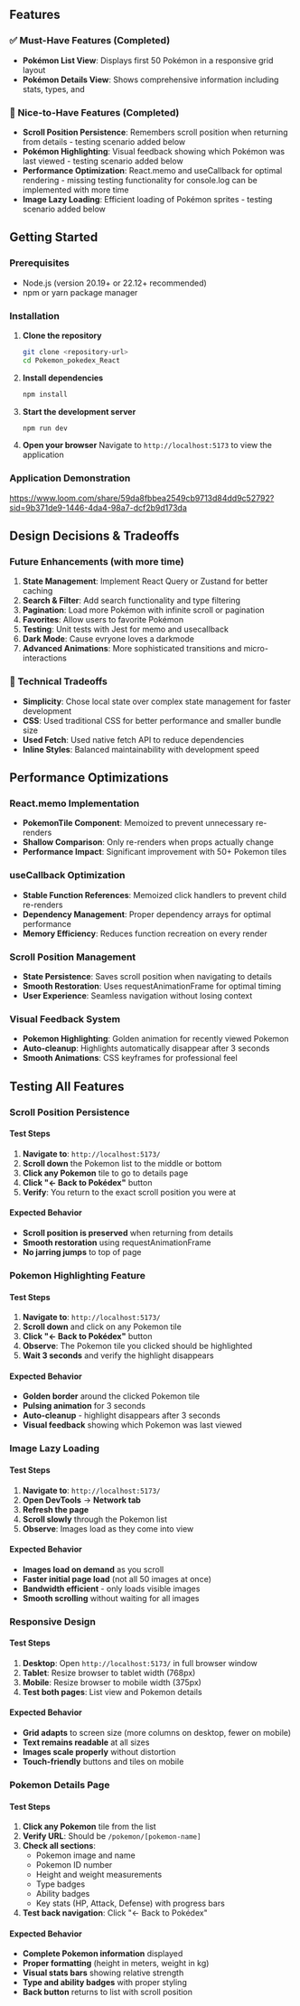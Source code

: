 
## Features

### ✅ Must-Have Features (Completed)
- **Pokémon List View**: Displays first 50 Pokémon in a responsive grid layout
- **Pokémon Details View**: Shows comprehensive information including stats, types, and 

### 🚀 Nice-to-Have Features (Completed)
- **Scroll Position Persistence**: Remembers scroll position when returning from details - testing scenario added below
- **Pokémon Highlighting**: Visual feedback showing which Pokémon was last viewed - testing scenario added below
- **Performance Optimization**: React.memo and useCallback for optimal rendering - missing testing functionality for console.log can be implemented with more time
- **Image Lazy Loading**: Efficient loading of Pokémon sprites - testing scenario added below

## Getting Started

### Prerequisites
- Node.js (version 20.19+ or 22.12+ recommended)
- npm or yarn package manager

### Installation

1. **Clone the repository**
   ```bash
   git clone <repository-url>
   cd Pokemon_pokedex_React
   ```

2. **Install dependencies**
   ```bash
   npm install
   ```

3. **Start the development server**
   ```bash
   npm run dev
   ```

4. **Open your browser**
   Navigate to `http://localhost:5173` to view the application

### Application Demonstration 
https://www.loom.com/share/59da8fbbea2549cb9713d84dd9c52792?sid=9b371de9-1446-4da4-98a7-dcf2b9d173da

## Design Decisions & Tradeoffs

### Future Enhancements (with more time)
1. **State Management**: Implement React Query or Zustand for better caching
2. **Search & Filter**: Add search functionality and type filtering
3. **Pagination**: Load more Pokémon with infinite scroll or pagination
4. **Favorites**: Allow users to favorite Pokémon
6. **Testing**: Unit tests with Jest for memo and usecallback
9. **Dark Mode**: Cause evryone loves a darkmode 
10. **Advanced Animations**: More sophisticated transitions and micro-interactions

### 🎯 Technical Tradeoffs
- **Simplicity**: Chose local state over complex state management for faster development
- **CSS**: Used traditional CSS for better performance and smaller bundle size
- **Used Fetch**: Used native fetch API to reduce dependencies
- **Inline Styles**: Balanced maintainability with development speed

## Performance Optimizations

### React.memo Implementation
- **PokemonTile Component**: Memoized to prevent unnecessary re-renders
- **Shallow Comparison**: Only re-renders when props actually change
- **Performance Impact**: Significant improvement with 50+ Pokemon tiles

### useCallback Optimization
- **Stable Function References**: Memoized click handlers to prevent child re-renders
- **Dependency Management**: Proper dependency arrays for optimal performance
- **Memory Efficiency**: Reduces function recreation on every render

### Scroll Position Management
- **State Persistence**: Saves scroll position when navigating to details
- **Smooth Restoration**: Uses requestAnimationFrame for optimal timing
- **User Experience**: Seamless navigation without losing context

### Visual Feedback System
- **Pokemon Highlighting**: Golden animation for recently viewed Pokemon
- **Auto-cleanup**: Highlights automatically disappear after 3 seconds
- **Smooth Animations**: CSS keyframes for professional feel

## Testing All Features

### Scroll Position Persistence

#### Test Steps
1. **Navigate to**: `http://localhost:5173/`
2. **Scroll down** the Pokemon list to the middle or bottom
3. **Click any Pokemon** tile to go to details page
4. **Click "← Back to Pokédex"** button
5. **Verify**: You return to the exact scroll position you were at

#### Expected Behavior
- **Scroll position is preserved** when returning from details
- **Smooth restoration** using requestAnimationFrame
- **No jarring jumps** to top of page

### Pokemon Highlighting Feature

#### Test Steps
1. **Navigate to**: `http://localhost:5173/`
2. **Scroll down** and click on any Pokemon tile
3. **Click "← Back to Pokédex"** button
4. **Observe**: The Pokemon tile you clicked should be highlighted
5. **Wait 3 seconds** and verify the highlight disappears

#### Expected Behavior
- **Golden border** around the clicked Pokemon tile
- **Pulsing animation** for 3 seconds
- **Auto-cleanup** - highlight disappears after 3 seconds
- **Visual feedback** showing which Pokemon was last viewed

### Image Lazy Loading

#### Test Steps
1. **Navigate to**: `http://localhost:5173/`
2. **Open DevTools** → **Network tab**
3. **Refresh the page**
4. **Scroll slowly** through the Pokemon list
5. **Observe**: Images load as they come into view

#### Expected Behavior
- **Images load on demand** as you scroll
- **Faster initial page load** (not all 50 images at once)
- **Bandwidth efficient** - only loads visible images
- **Smooth scrolling** without waiting for all images

### Responsive Design

#### Test Steps
1. **Desktop**: Open `http://localhost:5173/` in full browser window
2. **Tablet**: Resize browser to tablet width (768px)
3. **Mobile**: Resize browser to mobile width (375px)
4. **Test both pages**: List view and Pokemon details

#### Expected Behavior
- **Grid adapts** to screen size (more columns on desktop, fewer on mobile)
- **Text remains readable** at all sizes
- **Images scale properly** without distortion
- **Touch-friendly** buttons and tiles on mobile


### Pokemon Details Page

#### Test Steps
1. **Click any Pokemon** tile from the list
2. **Verify URL**: Should be `/pokemon/[pokemon-name]`
3. **Check all sections**:
   - Pokemon image and name
   - Pokemon ID number
   - Height and weight measurements
   - Type badges
   - Ability badges
   - Key stats (HP, Attack, Defense) with progress bars
4. **Test back navigation**: Click "← Back to Pokédex"

#### Expected Behavior
- **Complete Pokemon information** displayed
- **Proper formatting** (height in meters, weight in kg)
- **Visual stats bars** showing relative strength
- **Type and ability badges** with proper styling
- **Back button** returns to list with scroll position




